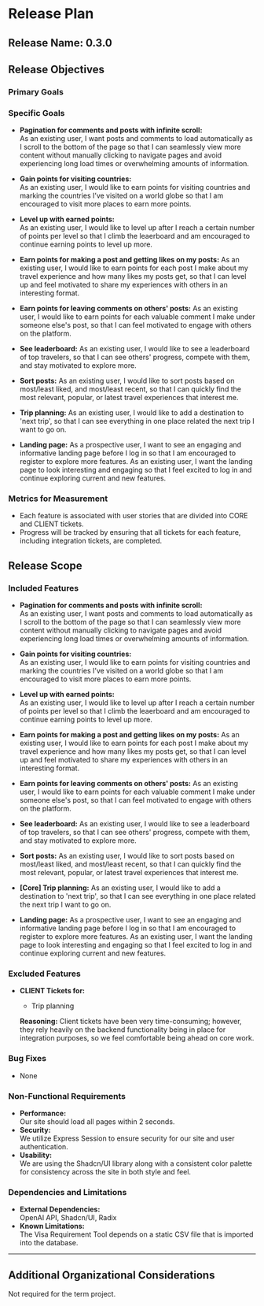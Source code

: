 # Release Plan

## Release Name: 0.3.0

## Release Objectives

### Primary Goals

### Specific Goals

- **Pagination for comments and posts with infinite scroll:**  
  As an existing user, I want posts and comments to load automatically as I scroll to the bottom of the page so that I can seamlessly view more content without manually clicking to navigate pages and avoid experiencing long load times or overwhelming amounts of information.

- **Gain points for visiting countries:**  
  As an existing user, I would like to earn points for visiting countries and marking the countries I’ve visited on a world globe so that I am encouraged to visit more places to earn more points.

- **Level up with earned points:**  
  As an existing user, I would like to level up after I reach a certain number of points per level so that I climb the leaerboard and am encouraged to continue earning points to level up more.

- **Earn points for making a post and getting likes on my posts:** 
  Аs an existing user, I would like to earn points for each post I make about my travel experience and how many likes my posts get, so that I can level up and feel motivated to share my experiences with others in an interesting format.

- **Earn points for leaving comments on others' posts:** 
  Аs an existing user, I would like to earn points for each valuable comment I make under someone else's post, so that I can feel motivated to engage with others on the platform.

- **See leaderboard:**
  Аs an existing user, I would like to see a leaderboard of top travelers, so that I can see others' progress, compete with them, and stay motivated to explore more.

- **Sort posts:**
  Аs an existing user, I would like to sort posts based on most/least liked, and most/least recent, so that I can quickly find the most relevant, popular, or latest travel experiences that interest me.

- **Trip planning:**
  Аs an existing user, I would like to add a destination to 'next trip', so that I can see everything in one place related the next trip I want to go on.

- **Landing page:**
  As a prospective user, I want to see an engaging and informative landing page before I log in so that I am encouraged to register to explore more features.
  As an existing user, I want the landing page to look interesting and engaging so that I feel excited to log in and continue exploring current and new features. 

### Metrics for Measurement

- Each feature is associated with user stories that are divided into CORE and CLIENT tickets.
- Progress will be tracked by ensuring that all tickets for each feature, including integration tickets, are completed.

## Release Scope

### Included Features
- **Pagination for comments and posts with infinite scroll:**  
  As an existing user, I want posts and comments to load automatically as I scroll to the bottom of the page so that I can seamlessly view more content without manually clicking to navigate pages and avoid experiencing long load times or overwhelming amounts of information.

- **Gain points for visiting countries:**  
  As an existing user, I would like to earn points for visiting countries and marking the countries I’ve visited on a world globe so that I am encouraged to visit more places to earn more points.

- **Level up with earned points:**  
  As an existing user, I would like to level up after I reach a certain number of points per level so that I climb the leaerboard and am encouraged to continue earning points to level up more.

- **Earn points for making a post and getting likes on my posts:** 
  Аs an existing user, I would like to earn points for each post I make about my travel experience and how many likes my posts get, so that I can level up and feel motivated to share my experiences with others in an interesting format.

- **Earn points for leaving comments on others' posts:** 
  Аs an existing user, I would like to earn points for each valuable comment I make under someone else's post, so that I can feel motivated to engage with others on the platform.

- **See leaderboard:**
  Аs an existing user, I would like to see a leaderboard of top travelers, so that I can see others' progress, compete with them, and stay motivated to explore more.

- **Sort posts:**
  Аs an existing user, I would like to sort posts based on most/least liked, and most/least recent, so that I can quickly find the most relevant, popular, or latest travel experiences that interest me.

- **[Core] Trip planning:**
  Аs an existing user, I would like to add a destination to 'next trip', so that I can see everything in one place related the next trip I want to go on.

- **Landing page:**
  As a prospective user, I want to see an engaging and informative landing page before I log in so that I am encouraged to register to explore more features.
  As an existing user, I want the landing page to look interesting and engaging so that I feel excited to log in and continue exploring current and new features. 

### Excluded Features

- **CLIENT Tickets for:**
  - Trip planning

  **Reasoning:** Client tickets have been very time-consuming; however, they rely heavily on the backend functionality being in place for integration purposes, so we feel comfortable being ahead on core work.

### Bug Fixes

- None

### Non-Functional Requirements

- **Performance:**  
  Our site should load all pages within 2 seconds.
- **Security:**  
  We utilize Express Session to ensure security for our site and user authentication.
- **Usability:**  
  We are using the Shadcn/UI library along with a consistent color palette for consistency across the site in both style and feel.

### Dependencies and Limitations

- **External Dependencies:**  
  OpenAI API, Shadcn/UI, Radix
- **Known Limitations:**  
  The Visa Requirement Tool depends on a static CSV file that is imported into the database.

---

## Additional Organizational Considerations
  Not required for the term project.